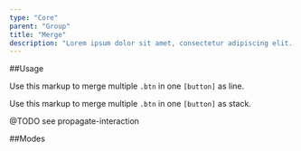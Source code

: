 ```yaml
---
type: "Core"
parent: "Group"
title: "Merge"
description: "Lorem ipsum dolor sit amet, consectetur adipiscing elit. Nunc tempus laoreet leo sit amet iaculis."
---
```


##Usage

Use this markup to merge multiple `.btn` in one `[button]` as line.

<script type="text/plain" class="language-markup">
  <button type="button" class="group">
  
    <div class="group_inner">
      <div class="btn">
        <!-- content -->
      </div>
    </div>

    <div class="group_inner">
      <div class="btn">
        <!-- content -->
      </div>
    </div>
    
  </button>
</script>

Use this markup to merge multiple `.btn` in one `[button]` as stack.

<script type="text/plain" class="language-markup">
  <button type="button" class="group">
  
    <div class="group_inner">
      <div class="btn">
        <!-- content -->
      </div>
      
      <div class="btn">
        <!-- content -->
      </div>
      
    </div>
  </button>
</script>

<div class="alert">
  <div class="alert_content">
    @TODO see propagate-interaction
  </div>
</div>

##Modes

<demo>
  <demovanilla src="inline/core/group/merge-line">
  </demovanilla>
  <demovanilla src="inline/core/group/merge-stack">
  </demovanilla>
</demo>
